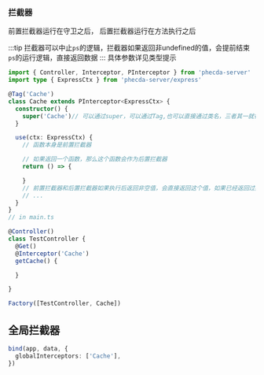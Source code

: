 ### 拦截器
前置拦截器运行在守卫之后，
后置拦截器运行在方法执行之后

:::tip
拦截器可以中止`ps`的逻辑，拦截器如果返回非undefined的值，会提前结束`ps`的运行逻辑，直接返回数据
:::
具体参数详见类型提示


```ts
import { Controller, Interceptor, PInterceptor } from 'phecda-server'
import type { ExpressCtx } from 'phecda-server/express'

@Tag('Cache')
class Cache extends PInterceptor<ExpressCtx> {
  constructor() {
    super('Cache')// 可以通过super，可以通过Tag,也可以直接通过类名，三者其一就行
  }

  use(ctx: ExpressCtx) {
    // 函数本身是前置拦截器

    // 如果返回一个函数，那么这个函数会作为后置拦截器
    return () => {

    }
    // 前置拦截器和后置拦截器如果执行后返回非空值，会直接返回这个值，如果已经返回过数据（如express中res.end已经执行过了，那则只是中断逻辑，不会返回数据
    // ...
  }
}
// in main.ts

@Controller()
class TestController {
  @Get()
  @Interceptor('Cache')
  getCache() {

  }

}

Factory([TestController, Cache])
```

## 全局拦截器
```ts
bind(app, data, {
  globalInterceptors: ['Cache'],
})
```